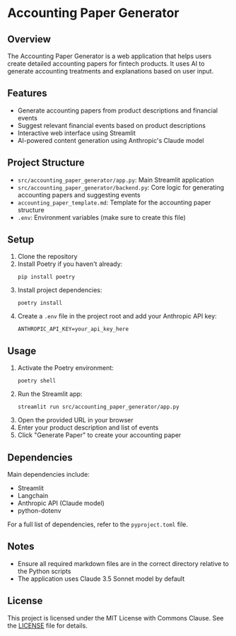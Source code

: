 # Accounting Paper Generator

## Overview

The Accounting Paper Generator is a web application that helps users create detailed accounting papers for fintech products. It uses AI to generate accounting treatments and explanations based on user input.

## Features

- Generate accounting papers from product descriptions and financial events
- Suggest relevant financial events based on product descriptions
- Interactive web interface using Streamlit
- AI-powered content generation using Anthropic's Claude model

## Project Structure

- `src/accounting_paper_generator/app.py`: Main Streamlit application
- `src/accounting_paper_generator/backend.py`: Core logic for generating accounting papers and suggesting events
- `accounting_paper_template.md`: Template for the accounting paper structure
- `.env`: Environment variables (make sure to create this file)

## Setup

1. Clone the repository
2. Install Poetry if you haven't already:
   ```
   pip install poetry
   ```
3. Install project dependencies:
   ```
   poetry install
   ```
4. Create a `.env` file in the project root and add your Anthropic API key:
   ```
   ANTHROPIC_API_KEY=your_api_key_here
   ```

## Usage

1. Activate the Poetry environment:
   ```
   poetry shell
   ```
2. Run the Streamlit app:
   ```
   streamlit run src/accounting_paper_generator/app.py
   ```
3. Open the provided URL in your browser
4. Enter your product description and list of events
5. Click "Generate Paper" to create your accounting paper

## Dependencies

Main dependencies include:
- Streamlit
- Langchain
- Anthropic API (Claude model)
- python-dotenv

For a full list of dependencies, refer to the `pyproject.toml` file.

## Notes

- Ensure all required markdown files are in the correct directory relative to the Python scripts
- The application uses Claude 3.5 Sonnet model by default

## License

This project is licensed under the MIT License with Commons Clause. See the [LICENSE](LICENSE) file for details.